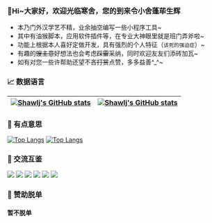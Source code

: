 
### 👋Hi~大家好，欢迎光临寒舍，您的到来令小舍蓬荜生辉
- 本乃门外汉学艺不精，业余抽空编写一些小程序工具~
- 其中有油猴脚本，应用软件插件等，在专业大神眼里就是班门弄斧啦~
- 功能上根据本人喜好定做开发，具有强烈的个人特征（`该死的强迫症`）~
- 有趣的~~馊主意~~好想法也会考虑~~踩雷~~采纳，同时欢迎友友们添砖加瓦~
- 如有对您一些许帮助还望不吝~~打赏~~点赞，多多益善^_^~

### 📈 数据语言
[![Shawlj's GitHub stats](https://github-readme-stats.vercel.app/api?username=shawlj&show_icons=true&theme=buefy&include_all_commits=true&hide_border=true)](https://github.com/shawlj) | [![Shawlj's GitHub stats](https://github-readme-stats.vercel.app/api/top-langs/?username=shawlj&layout=compact&theme=buefy&hide_border=true&card_width=400)](https://github.com/shawlj)
------------ | -------------

### 🎲 有点意思
[![Top Langs](https://github-readme-stats.vercel.app/api/pin/?username=shawlj&repo=GreasyScript&theme=buefy)](https://github.com/shawlj/GreasyScript)
[![Top Langs](https://github-readme-stats.vercel.app/api/pin/?username=shawlj&repo=DOpusScript&theme=buefy)](https://github.com/shawlj/DOpusScript)

### 💌 交流互鉴
![](https://img.shields.io/badge/version-1.0.0-9cf)
![](https://img.shields.io/badge/-%E5%BE%AE%E5%8D%9A-ff69b4) 
![](https://img.shields.io/badge/-%E5%BE%AE%E4%BF%A1-brightgreen) 
![](https://img.shields.io/badge/-%E7%9F%A5%E4%B9%8E-blue) 
![](https://img.shields.io/badge/-%E9%82%AE%E7%AE%B1-blueviolet)
![](https://img.shields.io/badge/-%E7%94%B5%E8%AF%9D-critical)


### 🍜 赞助脱单
#### 暂不脱单
